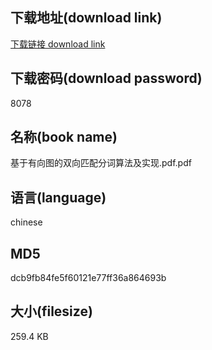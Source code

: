 ## 下载地址(download link)
[下载链接 download link](https://voluble-croquembouche-d321dc.netlify.app/?s=%E5%9F%BA%E4%BA%8E%E6%9C%89%E5%90%91%E5%9B%BE%E7%9A%84%E5%8F%8C%E5%90%91%E5%8C%B9%E9%85%8D%E5%88%86%E8%AF%8D%E7%AE%97%E6%B3%95%E5%8F%8A%E5%AE%9E%E7%8E%B0.pdf)

## 下载密码(download password)
8078

## 名称(book name)
基于有向图的双向匹配分词算法及实现.pdf.pdf

## 语言(language)
chinese

## MD5
dcb9fb84fe5f60121e77ff36a864693b

## 大小(filesize)
259.4 KB
